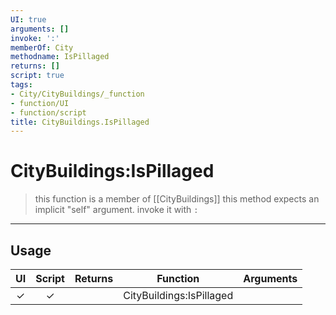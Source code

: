 ```yaml
---
UI: true
arguments: []
invoke: ':'
memberOf: City
methodname: IsPillaged
returns: []
script: true
tags:
- City/CityBuildings/_function
- function/UI
- function/script
title: CityBuildings.IsPillaged
---
```

# CityBuildings:IsPillaged
> this function is a member of [[CityBuildings]]
> this method expects an implicit "self" argument. invoke it with `:`
-----
## Usage
|  UI | Script | Returns | Function | Arguments |
|:---:|:------:|-------:|:--------:|:---------|
|✓|✓||CityBuildings:IsPillaged||
